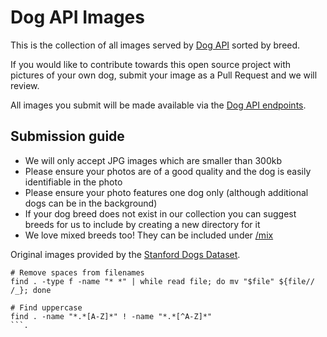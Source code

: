 # Dog API Images

This is the collection of all images served by [Dog API](https://dog.ceo/dog-api/) sorted by breed.

If you would like to contribute towards this open source project with pictures of your own dog, submit your image as a Pull Request and we will review.

All images you submit will be made available via the [Dog API endpoints](https://dog.ceo/dog-api/documentation).

## Submission guide

- We will only accept JPG images which are smaller than 300kb
- Please ensure your photos are of a good quality and the dog is easily identifiable in the photo
- Please ensure your photo features one dog only (although additional dogs can be in the background)
- If your dog breed does not exist in our collection you can suggest breeds for us to include by creating a new directory for it
- We love mixed breeds too! They can be included under [/mix](https://github.com/jigsawpieces/dog-api-images/tree/master/mix)


Original images provided by the [Stanford Dogs Dataset](http://vision.stanford.edu/aditya86/ImageNetDogs/).

```
# Remove spaces from filenames
find . -type f -name "* *" | while read file; do mv "$file" ${file// /_}; done

# Find uppercase
find . -name "*.*[A-Z]*" ! -name "*.*[^A-Z]*"
```.
